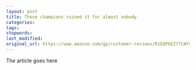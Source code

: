 ```yaml
---
layout: post
title: These champions ruined it for almost nobody
categories:
tags:
stopwords:
last_modified:
original_url: https://www.amazon.com/gp/customer-reviews/R1EQP6EZ77LWY4
---
```


The article goes here

